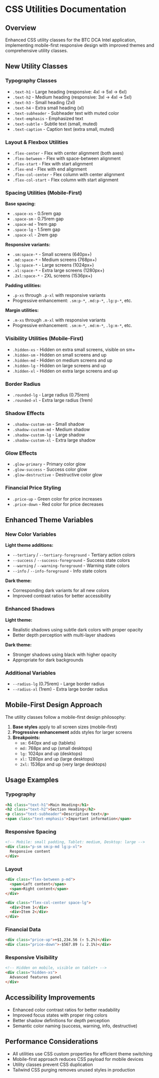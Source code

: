 # CSS Utilities Documentation

## Overview
Enhanced CSS utility classes for the BTC DCA Intel application, implementing mobile-first responsive design with improved themes and comprehensive utility classes.

## New Utility Classes

### Typography Classes
- `.text-h1` - Large heading (responsive: 4xl → 5xl → 6xl)
- `.text-h2` - Medium heading (responsive: 3xl → 4xl → 5xl)
- `.text-h3` - Small heading (2xl)
- `.text-h4` - Extra small heading (xl)
- `.text-subheader` - Subheader text with muted color
- `.text-emphasis` - Emphasized text
- `.text-subtle` - Subtle text (small, muted)
- `.text-caption` - Caption text (extra small, muted)

### Layout & Flexbox Utilities
- `.flex-center` - Flex with center alignment (both axes)
- `.flex-between` - Flex with space-between alignment
- `.flex-start` - Flex with start alignment
- `.flex-end` - Flex with end alignment
- `.flex-col-center` - Flex column with center alignment
- `.flex-col-start` - Flex column with start alignment

### Spacing Utilities (Mobile-First)
**Base spacing:**
- `.space-xs` - 0.5rem gap
- `.space-sm` - 0.75rem gap
- `.space-md` - 1rem gap
- `.space-lg` - 1.5rem gap
- `.space-xl` - 2rem gap

**Responsive variants:**
- `.sm:space-*` - Small screens (640px+)
- `.md:space-*` - Medium screens (768px+)
- `.lg:space-*` - Large screens (1024px+)
- `.xl:space-*` - Extra large screens (1280px+)
- `.2xl:space-*` - 2XL screens (1536px+)

**Padding utilities:**
- `.p-xs` through `.p-xl` with responsive variants
- Progressive enhancement: `.sm:p-*`, `.md:p-*`, `.lg:p-*`, etc.

**Margin utilities:**
- `.m-xs` through `.m-xl` with responsive variants
- Progressive enhancement: `.sm:m-*`, `.md:m-*`, `.lg:m-*`, etc.

### Visibility Utilities (Mobile-First)
- `.hidden-xs` - Hidden on extra small screens, visible on sm+
- `.hidden-sm` - Hidden on small screens and up
- `.hidden-md` - Hidden on medium screens and up
- `.hidden-lg` - Hidden on large screens and up
- `.hidden-xl` - Hidden on extra large screens and up

### Border Radius
- `.rounded-lg` - Large radius (0.75rem)
- `.rounded-xl` - Extra large radius (1rem)

### Shadow Effects
- `.shadow-custom-sm` - Small shadow
- `.shadow-custom-md` - Medium shadow
- `.shadow-custom-lg` - Large shadow
- `.shadow-custom-xl` - Extra large shadow

### Glow Effects
- `.glow-primary` - Primary color glow
- `.glow-success` - Success color glow
- `.glow-destructive` - Destructive color glow

### Financial Price Styling
- `.price-up` - Green color for price increases
- `.price-down` - Red color for price decreases

## Enhanced Theme Variables

### New Color Variables
**Light theme additions:**
- `--tertiary` / `--tertiary-foreground` - Tertiary action colors
- `--success` / `--success-foreground` - Success state colors
- `--warning` / `--warning-foreground` - Warning state colors
- `--info` / `--info-foreground` - Info state colors

**Dark theme:**
- Corresponding dark variants for all new colors
- Improved contrast ratios for better accessibility

### Enhanced Shadows
**Light theme:**
- Realistic shadows using subtle dark colors with proper opacity
- Better depth perception with multi-layer shadows

**Dark theme:**
- Stronger shadows using black with higher opacity
- Appropriate for dark backgrounds

### Additional Variables
- `--radius-lg` (0.75rem) - Large border radius
- `--radius-xl` (1rem) - Extra large border radius

## Mobile-First Design Approach

The utility classes follow a mobile-first design philosophy:

1. **Base styles** apply to all screen sizes (mobile-first)
2. **Progressive enhancement** adds styles for larger screens
3. **Breakpoints:**
   - `sm:` 640px and up (tablets)
   - `md:` 768px and up (small desktops)
   - `lg:` 1024px and up (desktops)
   - `xl:` 1280px and up (large desktops)
   - `2xl:` 1536px and up (very large desktops)

## Usage Examples

### Typography
```html
<h1 class="text-h1">Main Heading</h1>
<h2 class="text-h2">Section Heading</h2>
<p class="text-subheader">Descriptive text</p>
<span class="text-emphasis">Important information</span>
```

### Responsive Spacing
```html
<!-- Mobile: small padding, Tablet: medium, Desktop: large -->
<div class="p-sm sm:p-md lg:p-xl">
  Responsive content
</div>
```

### Layout
```html
<div class="flex-between p-md">
  <span>Left content</span>
  <span>Right content</span>
</div>

<div class="flex-col-center space-lg">
  <div>Item 1</div>
  <div>Item 2</div>
</div>
```

### Financial Data
```html
<div class="price-up">+$1,234.56 (↑ 5.2%)</div>
<div class="price-down">-$567.89 (↓ 2.1%)</div>
```

### Responsive Visibility
```html
<!-- Hidden on mobile, visible on tablet+ -->
<div class="hidden-xs">
  Advanced features panel
</div>
```

## Accessibility Improvements

- Enhanced color contrast ratios for better readability
- Improved focus states with proper ring colors
- Better shadow definitions for depth perception
- Semantic color naming (success, warning, info, destructive)

## Performance Considerations

- All utilities use CSS custom properties for efficient theme switching
- Mobile-first approach reduces CSS payload for mobile devices
- Utility classes prevent CSS duplication
- Tailwind CSS purging removes unused styles in production